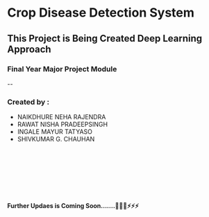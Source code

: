 # Crop Disease Detection System

## This Project is Being Created Deep Learning Approach
### Final Year Major Project Module

--
<h3>Created by :</h3>
<ul>
    <li>NAIKDHURE NEHA RAJENDRA</li>
    <li>RAWAT NISHA PRADEEPSINGH</li>
    <li>INGALE MAYUR TATYASO</li>
    <li>SHIVKUMAR G. CHAUHAN</li>
</ul>


<br/>
<br/>
<br/>
<br/>
<br/>
<br/>
<h4>
Further Updaes is Coming Soon.......🚀🚀🚀⚡⚡⚡
</h4>